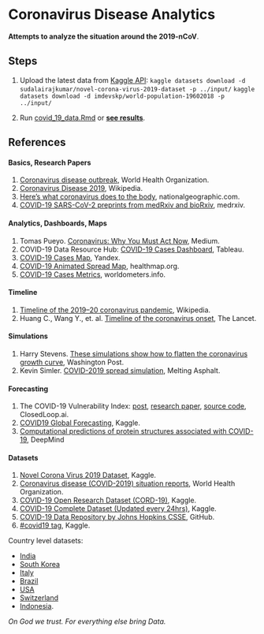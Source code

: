 # Coronavirus Disease Analytics
**Attempts to analyze the situation around the 2019-nCoV**.


## Steps

1. Upload the latest data from [Kaggle API](https://www.kaggle.com/docs/api): 
`kaggle datasets download -d sudalairajkumar/novel-corona-virus-2019-dataset -p ../input/`
`kaggle datasets download -d imdevskp/world-population-19602018 -p ../input/`

1. Run [covid_19_data.Rmd](src/covid-19-data.Rmd) or [**see results**](src/covid-19-data.md).


## References

#### Basics, Research Papers

1. [Coronavirus disease outbreak](https://www.who.int/emergencies/diseases/novel-coronavirus-2019/), World Health Organization.
1. [Coronavirus Disease 2019](https://en.wikipedia.org/wiki/Coronavirus_disease_2019), Wikipedia.
1. [Here’s what coronavirus does to the body](https://www.nationalgeographic.com/science/2020/02/here-is-what-coronavirus-does-to-the-body/), nationalgeographic.com.
1. [COVID-19 SARS-CoV-2 preprints from medRxiv and bioRxiv](https://connect.medrxiv.org/relate/content/181), medrxiv.


#### Analytics, Dashboards, Maps

1. Tomas Pueyo. [Coronavirus: Why You Must Act Now](https://medium.com/@tomaspueyo/coronavirus-act-today-or-people-will-die-f4d3d9cd99ca), Medium.
1. COVID-19 Data Resource Hub: [COVID-19 Cases Dashboard](https://public.tableau.com/profile/covid.19.data.resource.hub#!/vizhome/COVID-19Cases_15840488375320/COVID-19Cases), Tableau.
1. [COVID-19 Cases Map](https://yandex.ru/web-maps/covid19), Yandex.
1. [COVID-19 Animated Spread Map](https://www.healthmap.org/covid-19/), healthmap.org.
1. [COVID-19 Cases Metrics](https://www.worldometers.info/coronavirus/), worldometers.info.


#### Timeline

1. [Timeline of the 2019–20 coronavirus pandemic](https://en.wikipedia.org/wiki/Timeline_of_the_2019%E2%80%9320_coronavirus_pandemic), Wikipedia.
2. Huang C., Wang Y., et. al. [Timeline of the coronavirus onset](https://els-jbs-prod-cdn.literatumonline.com/pb/assets/raw/Lancet/infographics/coronavirus/Coronavirus_MedianTimeline_Infographic-1584612208650.jpg), The Lancet.


#### Simulations

1. Harry Stevens. [These simulations show how to flatten the coronavirus growth curve](https://www.washingtonpost.com/graphics/2020/world/corona-simulator/), Washington Post.
1. Kevin Simler. [COVID-2019 spread simulation](https://www.meltingasphalt.com/interactive/outbreak/), Melting Asphalt.


#### Forecasting

1. The COVID-19 Vulnerability Index: [post](https://closedloop.ai/open-source-data-science-to-fight-covid-19-corona-virus/), [research paper](https://arxiv.org/abs/2003.07347), [source code](https://github.com/closedloop-ai/cv19index), ClosedLoop.ai.
1. [COVID19 Global Forecasting](https://www.kaggle.com/c/covid19-global-forecasting-week-1/data), Kaggle. 
1. [Computational predictions of protein structures associated with COVID-19](https://deepmind.com/research/open-source/computational-predictions-of-protein-structures-associated-with-COVID-19), DeepMind


#### Datasets

1. [Novel Corona Virus 2019 Dataset](https://www.kaggle.com/sudalairajkumar/novel-corona-virus-2019-dataset), Kaggle.
1. [Coronavirus disease (COVID-2019) situation reports](https://www.who.int/emergencies/diseases/novel-coronavirus-2019/situation-reports), World Health Organization.
1. [COVID-19 Open Research Dataset (CORD-19)](https://www.kaggle.com/allen-institute-for-ai/CORD-19-research-challenge), Kaggle.
1. [COVID-19 Complete Dataset (Updated every 24hrs)](https://www.kaggle.com/imdevskp/corona-virus-report), Kaggle.
1. [COVID-19 Data Repository by Johns Hopkins CSSE](https://github.com/CSSEGISandData/COVID-19), GitHub.
1. [#covid19 tag](https://www.kaggle.com/tags/covid19), Kaggle.

Country level datasets:

* [India](https://www.kaggle.com/sudalairajkumar/covid19-in-india)
* [South Korea](https://www.kaggle.com/kimjihoo/coronavirusdataset)
* [Italy](https://www.kaggle.com/sudalairajkumar/covid19-in-italy)
* [Brazil](https://www.kaggle.com/unanimad/corona-virus-brazil)
* [USA](https://www.kaggle.com/sudalairajkumar/covid19-in-usa)
* [Switzerland](https://www.kaggle.com/daenuprobst/covid19-cases-switzerland)
* [Indonesia](https://www.kaggle.com/ardisragen/indonesia-coronavirus-cases).


*On God we trust. For everything else bring Data.*